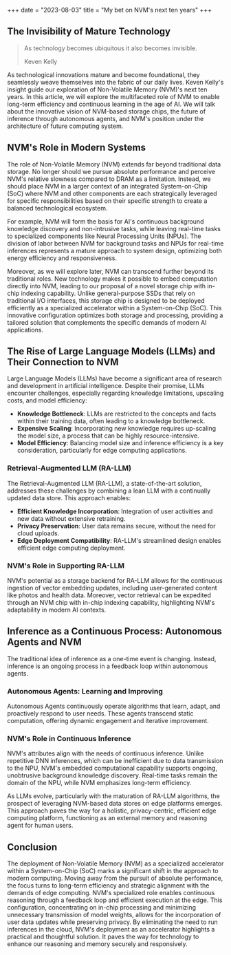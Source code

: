 +++
date = "2023-08-03"
title = "My bet on NVM's next ten years"
+++


## The Invisibility of Mature Technology

> As technology becomes ubiquitous it also becomes invisible.
>
> Keven Kelly

As technological innovations mature and become foundational, they seamlessly weave themselves into the fabric of our daily lives.
Keven Kelly's insight guide our exploration of Non-Volatile Memory (NVM)'s next ten years.
In this article, we will explore the multifaceted role of NVM to enable long-term efficiency and continuous learning in the age of AI.  We will talk about the innovative vision of NVM-based storage chips, the future of inference through autonomous agents, and NVM's position under the architecture of future computing system.


## NVM's Role in Modern Systems

The role of Non-Volatile Memory (NVM) extends far beyond traditional data storage. 
No longer should we pursue absolute performance and perceive NVM's relative slowness compared to DRAM as a limitation.  Instead, we should place NVM in a larger context of an integrated System-on-Chip (SoC) where NVM and other components are each strategically leveraged for specific responsibilities based on their specific strength to create a balanced technological ecosystem.

For example, NVM will form the basis for AI's continuous background knowledge discovery and non-intrusive tasks, while leaving real-time tasks to specialized components like Neural Processing Units (NPUs). The division of labor between NVM for background tasks and NPUs for real-time inferences represents a mature approach to system design, optimizing both energy efficiency and responsiveness.

Moreover, as we will explore later, NVM can transcend further beyond its traditional roles. New technology makes it possible to embed computation directly into NVM, leading to our proposal of a novel storage chip with in-chip indexing capability. Unlike general-purpose SSDs that rely on traditional I/O interfaces, this storage chip is designed to be deployed efficiently as a specialized accelerator within a System-on-Chip (SoC). This innovative configuration optimizes both storage and processing, providing a tailored solution that complements the specific demands of modern AI applications.



## The Rise of Large Language Models (LLMs) and Their Connection to NVM

Large Language Models (LLMs) have become a significant area of research and development in artificial intelligence.  Despite their promise, LLMs encounter challenges, especially regarding knowledge limitations, upscaling costs, and model efficiency:

- **Knowledge Bottleneck**: LLMs are restricted to the concepts and facts within their training data, often leading to a knowledge bottleneck.
- **Expensive Scaling**: Incorporating new knowledge requires up-scaling the model size, a process that can be highly resource-intensive.
- **Model Efficiency**: Balancing model size and inference efficiency is a key consideration, particularly for edge computing applications.


### Retrieval-Augmented LLM (RA-LLM)

The Retrieval-Augmented LLM (RA-LLM), a state-of-the-art solution, addresses these challenges by combining a lean LLM with a continually updated data store. This approach enables:

- **Efficient Knowledge Incorporation**: Integration of user activities and new data without extensive retraining.
- **Privacy Preservation**: User data remains secure, without the need for cloud uploads.
- **Edge Deployment Compatibility**: RA-LLM's streamlined design enables efficient edge computing deployment.

### NVM's Role in Supporting RA-LLM

NVM's potential as a storage backend for RA-LLM allows for the continuous ingestion of vector embedding updates, including user-generated content like photos and health data. Moreover, vector retrieval can be expedited through an NVM chip with in-chip indexing capability, highlighting NVM's adaptability in modern AI contexts.

## Inference as a Continuous Process: Autonomous Agents and NVM

The traditional idea of inference as a one-time event is changing. Instead, inference is an ongoing process in a feedback loop within autonomous agents.

### Autonomous Agents: Learning and Improving

Autonomous Agents continuously operate algorithms that learn, adapt, and proactively respond to user needs. These agents transcend static computation, offering dynamic engagement and iterative improvement.

### NVM's Role in Continuous Inference

NVM's attributes align with the needs of continuous inference. Unlike repetitive DNN inferences, which can be inefficient due to data transmission to the NPU, NVM's embedded computational capability supports ongoing, unobtrusive background knowledge discovery. Real-time tasks remain the domain of the NPU, while NVM emphasizes long-term efficiency.

As LLMs evolve, particularly with the maturation of RA-LLM algorithms, the prospect of leveraging NVM-based data stores on edge platforms emerges. This approach paves the way for a holistic, privacy-centric, efficient edge computing platform, functioning as an external memory and reasoning agent for human users.

## Conclusion

The deployment of Non-Volatile Memory (NVM) as a specialized accelerator within a System-on-Chip (SoC) marks a significant shift in the approach to modern computing. Moving away from the pursuit of absolute performance, the focus turns to long-term efficiency and strategic alignment with the demands of edge computing. NVM's specialized role enables continuous reasoning through a feedback loop and efficient execution at the edge. This configuration, concentrating on in-chip processing and minimizing unnecessary transmission of model weights, allows for the incorporation of user data updates while preserving privacy. By eliminating the need to run inferences in the cloud, NVM's deployment as an accelerator highlights a practical and thoughtful solution. It paves the way for technology to enhance our reasoning and memory securely and responsively.